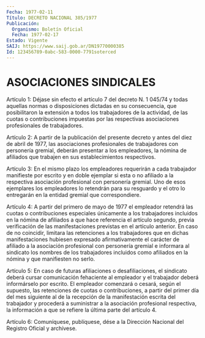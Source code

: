 ```yaml
---
Fecha: 1977-02-11
Título: DECRETO NACIONAL 385/1977
Publicación:
  Organismo: Boletín Oficial
  Fecha: 1977-02-17
Estado: Vigente
SAIJ: https://www.saij.gob.ar/DN19770000385
Id: 123456789-0abc-583-0000-7791soterced
---
```

# ASOCIACIONES SINDICALES

<a id="1"></a>
Artículo  1:  Déjase sin efecto el artículo 7 del decreto N. 1 045/74 y todas aquellas  normas  o  disposiciones  dictadas  en  su consecuencia,    que    posibilitaron  la  extensión  a  todos  los trabajadores  de  la actividad,  de  las  cuotas  o  contribuciones impuestas  por  las  respectivas    asociaciones  profesionales  de trabajadores.

<a id="2"></a>
Artículo  2: A partir de la publicación del presente decreto y antes del diez de  abril de 1977, las asociaciones profesionales de trabajadores  con  personería  gremial,  deberán  presentar  a  los empleadores, la nómina de afiliados que trabajen en sus establecimientos respectivos.

<a id="3"></a>
Artículo 3: En el mismo plazo los empleadores requerirán a cada trabajador  manifieste por escrito y en doble ejemplar si esta o no afiliado a la  respectiva  asociación  profesional  con  personería gremial.  Uno de esos ejemplares los empleadores lo retendrán  para su resguardo  y  el  otro  lo  entregarán en la entidad gremial que correspondiere.

<a id="4"></a>
Artículo  4: A partir del primero de mayo de 1977 el empleador retendrá las cuotas  o  contribuciones  especiales únicamente a los trabajadores  incluidos  en  la  nómina  de afiliados  a  que  hace referencia  el  artículo  segundo,  previa  verificación    de  las manifestaciones  previstas  en el artículo anterior. En caso de  no coincidir,  limitara las retenciones  a  los  trabajadores  que  en dichas  manifestaciones    hubiesen  expresado  afirmativamente  el carácter  de afiliado a la asociación  profesional  con  personería gremial e informara  al  sindicato  los nombres de los trabajadores incluidos como afiliados en la nómina  y  que manifiesten no serlo.

<a id="5"></a>
Artículo 5: En caso de futuras afiliaciones o desafiliaciones, el sindicato  deberá  cursar comunicación fehaciente al empleador y el  trabajador  deberá  informárselo   por  escrito.  El  empleador comenzará o cesará, según el supuesto,  las retenciones de cuotas o contribuciones, a partir del primer día del  mes siguiente al de la recepción de la manifestación escrita del trabajador  y procederá a suministrar a la asociación profesional respectiva, la  información a que se refiere la última parte del artículo 4.

<a id="6"></a>
Artículo  6:  Comuníquese,  publíquese,  dése  a  la Dirección Nacional del Registro Oficial y archívese.